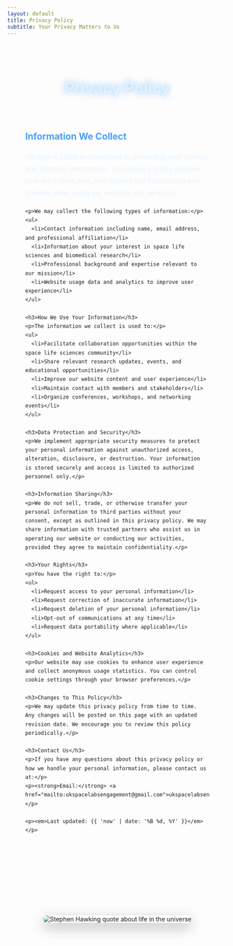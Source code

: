 ```yaml
---
layout: default
title: Privacy Policy
subtitle: Your Privacy Matters to Us
---
```


<section class="privacy-content">
  <h2>Privacy Policy</h2>
  
  <div class="privacy-text">
    <h3>Information We Collect</h3>
    <p>UK Space LABS is committed to protecting your privacy and personal information. This privacy policy outlines how we collect, use, and protect any information you provide when using our website and services.</p>
    
    <p>We may collect the following types of information:</p>
    <ul>
      <li>Contact information including name, email address, and professional affiliation</li>
      <li>Information about your interest in space life sciences and biomedical research</li>
      <li>Professional background and expertise relevant to our mission</li>
      <li>Website usage data and analytics to improve user experience</li>
    </ul>

    <h3>How We Use Your Information</h3>
    <p>The information we collect is used to:</p>
    <ul>
      <li>Facilitate collaboration opportunities within the space life sciences community</li>
      <li>Share relevant research updates, events, and educational opportunities</li>
      <li>Improve our website content and user experience</li>
      <li>Maintain contact with members and stakeholders</li>
      <li>Organize conferences, workshops, and networking events</li>
    </ul>

    <h3>Data Protection and Security</h3>
    <p>We implement appropriate security measures to protect your personal information against unauthorized access, alteration, disclosure, or destruction. Your information is stored securely and access is limited to authorized personnel only.</p>

    <h3>Information Sharing</h3>
    <p>We do not sell, trade, or otherwise transfer your personal information to third parties without your consent, except as outlined in this privacy policy. We may share information with trusted partners who assist us in operating our website or conducting our activities, provided they agree to maintain confidentiality.</p>

    <h3>Your Rights</h3>
    <p>You have the right to:</p>
    <ul>
      <li>Request access to your personal information</li>
      <li>Request correction of inaccurate information</li>
      <li>Request deletion of your personal information</li>
      <li>Opt-out of communications at any time</li>
      <li>Request data portability where applicable</li>
    </ul>

    <h3>Cookies and Website Analytics</h3>
    <p>Our website may use cookies to enhance user experience and collect anonymous usage statistics. You can control cookie settings through your browser preferences.</p>

    <h3>Changes to This Policy</h3>
    <p>We may update this privacy policy from time to time. Any changes will be posted on this page with an updated revision date. We encourage you to review this policy periodically.</p>

    <h3>Contact Us</h3>
    <p>If you have any questions about this privacy policy or how we handle your personal information, please contact us at:</p>
    <p><strong>Email:</strong> <a href="mailto:ukspacelabsengagement@gmail.com">ukspacelabsengagement@gmail.com</a></p>

    <p><em>Last updated: {{ 'now' | date: '%B %d, %Y' }}</em></p>
  </div>
</section>

<section class="hawking-quote">
  <div class="quote-container">
    <img src="{{ 'images/s_hawking_life_in_the_universe.jpg' | relative_url }}" 
         alt="Stephen Hawking quote about life in the universe" 
         class="hawking-quote-img">
  </div>
</section>

<style>
.privacy-content {
  max-width: 800px;
  margin: 0 auto;
  padding: 2rem 0;
}

.privacy-content h2 {
  color: #def3fb !important; /* Brighter */
  text-align: center;
  margin-bottom: 2rem;
  font-size: 2.2rem;
  text-shadow: 0 0 15px rgba(74, 158, 255, 0.6);
}

.privacy-text {
  background: rgba(255, 255, 255, 0.05);
  padding: 2.5rem;
  border-radius: 15px;
  border: 1px solid rgba(255, 255, 255, 0.1);
  line-height: 1.7;
}

.privacy-text h3 {
  color: #4a9eff;
  margin-top: 2rem;
  margin-bottom: 1rem;
  font-size: 1.3rem;
}

.privacy-text h3:first-child {
  margin-top: 0;
}

.privacy-text p {
  color: #e6f3ff;
  margin-bottom: 1.2rem;
  font-size: 1rem;
}

.privacy-text ul {
  color: #e6f3ff;
  margin-bottom: 1.2rem;
  padding-left: 1.5rem;
}

.privacy-text li {
  margin-bottom: 0.5rem;
}

.privacy-text a {
  color: #00d4ff;
  text-decoration: none;
  transition: color 0.3s ease;
}

.privacy-text a:hover {
  color: #4a9eff;
  text-decoration: underline;
}

.hawking-quote {
  margin: 4rem 0;
  text-align: center;
}

.quote-container {
  max-width: 700px;
  margin: 0 auto;
  padding: 2rem;
  background: rgba(255, 255, 255, 0.05);
  border-radius: 15px;
  border: 1px solid rgba(255, 255, 255, 0.1);
}

.hawking-quote-img {
  max-width: 100%;
  height: auto;
  border-radius: 10px;
  box-shadow: 0 10px 30px rgba(0, 0, 0, 0.3);
}

/* Responsive adjustments */
@media (max-width: 768px) {
  .privacy-content {
    padding: 1rem;
  }
  
  .privacy-text {
    padding: 1.5rem;
  }
  
  .quote-container {
    padding: 1rem;
  }
}

@media (max-width: 480px) {
  .privacy-text {
    padding: 1rem;
  }
  
  .privacy-text h3 {
    font-size: 1.1rem;
  }
  
  .privacy-text p {
    font-size: 0.9rem;
  }
}
</style>
